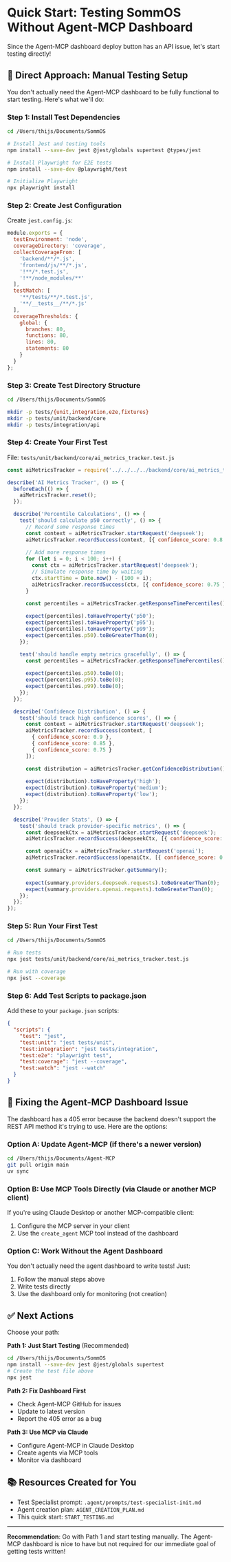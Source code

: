 # Quick Start: Testing SommOS Without Agent-MCP Dashboard

Since the Agent-MCP dashboard deploy button has an API issue, let's start testing directly!

## 🎯 **Direct Approach: Manual Testing Setup**

You don't actually need the Agent-MCP dashboard to be fully functional to start testing. Here's what we'll do:

### **Step 1: Install Test Dependencies**

```bash
cd /Users/thijs/Documents/SommOS

# Install Jest and testing tools
npm install --save-dev jest @jest/globals supertest @types/jest

# Install Playwright for E2E tests
npm install --save-dev @playwright/test

# Initialize Playwright
npx playwright install
```

### **Step 2: Create Jest Configuration**

Create `jest.config.js`:
```javascript
module.exports = {
  testEnvironment: 'node',
  coverageDirectory: 'coverage',
  collectCoverageFrom: [
    'backend/**/*.js',
    'frontend/js/**/*.js',
    '!**/*.test.js',
    '!**/node_modules/**'
  ],
  testMatch: [
    '**/tests/**/*.test.js',
    '**/__tests__/**/*.js'
  ],
  coverageThresholds: {
    global: {
      branches: 80,
      functions: 80,
      lines: 80,
      statements: 80
    }
  }
};
```

### **Step 3: Create Test Directory Structure**

```bash
cd /Users/thijs/Documents/SommOS

mkdir -p tests/{unit,integration,e2e,fixtures}
mkdir -p tests/unit/backend/core
mkdir -p tests/integration/api
```

### **Step 4: Create Your First Test**

File: `tests/unit/backend/core/ai_metrics_tracker.test.js`

```javascript
const aiMetricsTracker = require('../../../../backend/core/ai_metrics_tracker');

describe('AI Metrics Tracker', () => {
  beforeEach(() => {
    aiMetricsTracker.reset();
  });

  describe('Percentile Calculations', () => {
    test('should calculate p50 correctly', () => {
      // Record some response times
      const context = aiMetricsTracker.startRequest('deepseek');
      aiMetricsTracker.recordSuccess(context, [{ confidence_score: 0.8 }]);
      
      // Add more response times
      for (let i = 0; i < 100; i++) {
        const ctx = aiMetricsTracker.startRequest('deepseek');
        // Simulate response time by waiting
        ctx.startTime = Date.now() - (100 + i);
        aiMetricsTracker.recordSuccess(ctx, [{ confidence_score: 0.75 }]);
      }

      const percentiles = aiMetricsTracker.getResponseTimePercentiles();
      
      expect(percentiles).toHaveProperty('p50');
      expect(percentiles).toHaveProperty('p95');
      expect(percentiles).toHaveProperty('p99');
      expect(percentiles.p50).toBeGreaterThan(0);
    });

    test('should handle empty metrics gracefully', () => {
      const percentiles = aiMetricsTracker.getResponseTimePercentiles();
      
      expect(percentiles.p50).toBe(0);
      expect(percentiles.p95).toBe(0);
      expect(percentiles.p99).toBe(0);
    });
  });

  describe('Confidence Distribution', () => {
    test('should track high confidence scores', () => {
      const context = aiMetricsTracker.startRequest('deepseek');
      aiMetricsTracker.recordSuccess(context, [
        { confidence_score: 0.9 },
        { confidence_score: 0.85 },
        { confidence_score: 0.75 }
      ]);

      const distribution = aiMetricsTracker.getConfidenceDistribution();
      
      expect(distribution).toHaveProperty('high');
      expect(distribution).toHaveProperty('medium');
      expect(distribution).toHaveProperty('low');
    });
  });

  describe('Provider Stats', () => {
    test('should track provider-specific metrics', () => {
      const deepseekCtx = aiMetricsTracker.startRequest('deepseek');
      aiMetricsTracker.recordSuccess(deepseekCtx, [{ confidence_score: 0.8 }]);

      const openaiCtx = aiMetricsTracker.startRequest('openai');
      aiMetricsTracker.recordSuccess(openaiCtx, [{ confidence_score: 0.75 }]);

      const summary = aiMetricsTracker.getSummary();
      
      expect(summary.providers.deepseek.requests).toBeGreaterThan(0);
      expect(summary.providers.openai.requests).toBeGreaterThan(0);
    });
  });
});
```

### **Step 5: Run Your First Test**

```bash
cd /Users/thijs/Documents/SommOS

# Run tests
npx jest tests/unit/backend/core/ai_metrics_tracker.test.js

# Run with coverage
npx jest --coverage
```

### **Step 6: Add Test Scripts to package.json**

Add these to your `package.json` scripts:

```json
{
  "scripts": {
    "test": "jest",
    "test:unit": "jest tests/unit",
    "test:integration": "jest tests/integration",
    "test:e2e": "playwright test",
    "test:coverage": "jest --coverage",
    "test:watch": "jest --watch"
  }
}
```

## 🔧 **Fixing the Agent-MCP Dashboard Issue**

The dashboard has a 405 error because the backend doesn't support the REST API method it's trying to use. Here are the options:

### **Option A: Update Agent-MCP** (if there's a newer version)
```bash
cd /Users/thijs/Documents/Agent-MCP
git pull origin main
uv sync
```

### **Option B: Use MCP Tools Directly** (via Claude or another MCP client)

If you're using Claude Desktop or another MCP-compatible client:

1. Configure the MCP server in your client
2. Use the `create_agent` MCP tool instead of the dashboard

### **Option C: Work Without the Agent Dashboard**

You don't actually need the agent dashboard to write tests! Just:
1. Follow the manual steps above
2. Write tests directly
3. Use the dashboard only for monitoring (not creation)

## ✅ **Next Actions**

Choose your path:

**Path 1: Just Start Testing** (Recommended)
```bash
cd /Users/thijs/Documents/SommOS
npm install --save-dev jest @jest/globals supertest
# Create the test file above
npx jest
```

**Path 2: Fix Dashboard First**
- Check Agent-MCP GitHub for issues
- Update to latest version
- Report the 405 error as a bug

**Path 3: Use MCP via Claude**
- Configure Agent-MCP in Claude Desktop
- Create agents via MCP tools
- Monitor via dashboard

## 📚 **Resources Created for You**

- Test Specialist prompt: `.agent/prompts/test-specialist-init.md`
- Agent creation plan: `AGENT_CREATION_PLAN.md`
- This quick start: `START_TESTING.md`

---

**Recommendation**: Go with Path 1 and start testing manually. The Agent-MCP dashboard is nice to have but not required for our immediate goal of getting tests written!
